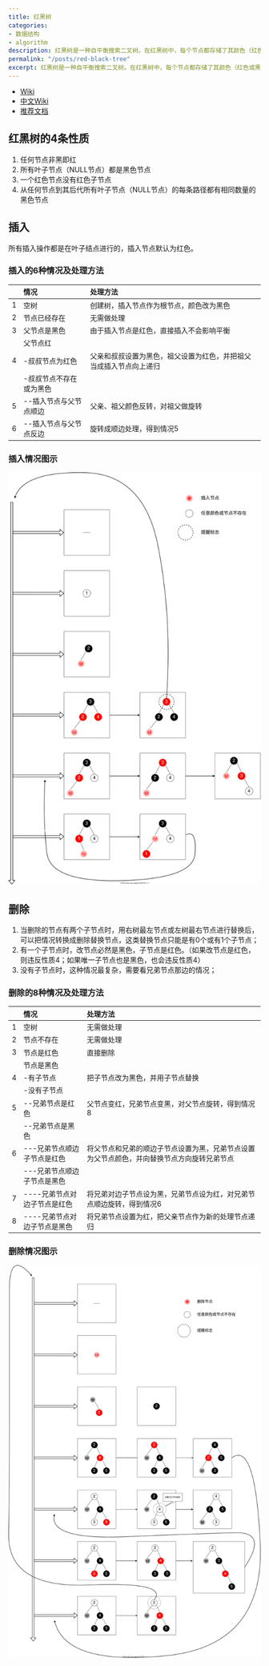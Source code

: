 ```yaml
---
title: 红黑树
categories:
- 数据结构
- algorithm
description: 红黑树是一种自平衡搜索二叉树。在红黑树中，每个节点都存储了其颜色（红色或黑色），用于帮助树在插入或删除过程中保持平衡。
permalink: "/posts/red-black-tree"
excerpt: 红黑树是一种自平衡搜索二叉树。在红黑树中，每个节点都存储了其颜色（红色或黑色），用于帮助树在插入或删除过程中保持平衡。
---
```


+ [Wiki](https://en.wikipedia.org/wiki/Red%E2%80%93black_tree)
+ [中文Wiki](https://zh.wikipedia.org/wiki/%E7%BA%A2%E9%BB%91%E6%A0%91)
+ [推荐文档](https://www.jianshu.com/p/e136ec79235c)

## 红黑树的4条性质

1. 任何节点非黑即红
2. 所有叶子节点（NULL节点）都是黑色节点
3. 一个红色节点没有红色子节点
4. 从任何节点到其后代所有叶子节点（NULL节点）的每条路径都有相同数量的黑色节点


## 插入

所有插入操作都是在叶子结点进行的，插入节点默认为红色。

### 插入的6种情况及处理方法

|   | 情况                    | 处理方法                                                         |
|---|:----------------------|:-----------------------------------------------------------------|
| 1 | 空树                    | 创建树，插入节点作为根节点，颜色改为黑色                           |
| 2 | 节点已经存在            | 无需做处理                                                       |
| 3 | 父节点是黑色            | 由于插入节点是红色，直接插入不会影响平衡                          |
|   | 父节点红                |                                                                  |
| 4 | -叔叔节点为红色         | 父亲和叔叔设置为黑色，祖父设置为红色，并把祖父当成插入节点向上递归 |
|   | -叔叔节点不存在或为黑色 |                                                                  |
| 5 | --插入节点与父节点顺边  | 父亲、祖父颜色反转，对祖父做旋转                                   |
| 6 | --插入节点与父节点反边  | 旋转成顺边处理，得到情况5                                                   |


### 插入情况图示

![插入情况图示](/assets/images/red-black-tree/rbt-insert.drawio.svg)

## 删除

1. 当删除的节点有两个子节点时，用右树最左节点或左树最右节点进行替换后，可以把情况转换成删除替换节点，这类替换节点只能是有0个或有1个子节点；
2. 有一个子节点时，改节点必然是黑色，子节点是红色。（如果改节点是红色，则违反性质4；如果唯一子节点也是黑色，也会违反性质4）
3. 没有子节点时，这种情况最复杂，需要看兄弟节点那边的情况；

### 删除的8种情况及处理方法

|   | 情况                   | 处理方法                                                                                 |
|---|:---------------------|:-----------------------------------------------------------------------------------------|
| 1 | 空树                   | 无需做处理                                                                               |
| 2 | 节点不存在             | 无需做处理                                                                               |
| 3 | 节点是红色             | 直接删除                                                                                 |
|   | 节点是黑色             |                                                                                          |
| 4 | -有子节点              | 把子节点改为黑色，并用子节点替换                                                          |
|   | -没有子节点            |                                                                                          |
| 5 | --兄弟节点是红色       | 父节点变红，兄弟节点变黑，对父节点旋转，得到情况8                                           |
|   | --兄弟节点是黑色       |                                                                                          |
| 6 | ---兄弟节点顺边子节点是红色  | 将父节点和兄弟的顺边子节点设置为黑，兄弟节点设置为父节点颜色，并向替换节点方向旋转兄弟节点 |
|   | ---兄弟节点顺边子节点是黑色  |                                                                                          |
| 7 | ----兄弟节点对边子节点是红色 | 将兄弟对边子节点设为黑，兄弟节点设为红，对兄弟节点顺边旋转，得到情况6                       |
| 8 | ----兄弟节点对边子节点是黑色 | 将兄弟节点设置为红，把父亲节点作为新的处理节点递归                                        |

### 删除情况图示

![删除情况图示](/assets/images/red-black-tree/rbt-delete.drawio.svg)

